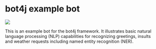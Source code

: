 bot4j example bot
=================

<a href="https://travis-ci.org/nitro-code/bot4j-example"><img src="https://api.travis-ci.org/nitro-code/bot4j-example.png"></a>

This is an example bot for the bot4j framework. It illustrates basic natural language processing (NLP) capabilities for recognizing greetings, insults and weather requests including named entity recognition (NER).